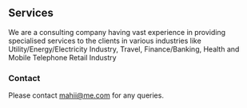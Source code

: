## Services

We are a consulting company having vast experience in providing specialised services to the clients in various industries like
Utility/Energy/Electricity Industry,
Travel,
Finance/Banking,
Health and
Mobile Telephone Retail Industry

### Contact

Please contact mahii@me.com for any queries.
